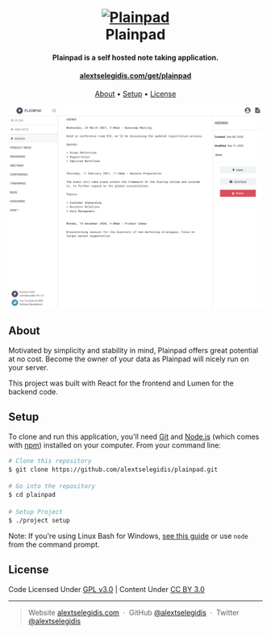 <h1 align="center">
    <br>
        <a href="https://alextselegidis.com/get/plainpad">
            <img src="https://raw.githubusercontent.com/alextselegidis/plainpad/master/logo.png" alt="Plainpad" width="200">
        </a>
        <br>
        Plainpad
    <br>
</h1>

<h4 align="center">
    Plainpad is a self hosted note taking application.
</h4>

<h4 align="center">
    <a href="https://alextselegidis.com/get/plainpad">alextselegidis.com/get/plainpad</a>
</h4>

<p align="center">
  <a href="#about">About</a> •
  <a href="#setup">Setup</a> •
  <a href="#license">License</a>
</p>

![screenshot](screenshot.png)

## About

Motivated by simplicity and stability in mind, Plainpad offers great potential at no cost. Become the owner of 
your data as Plainpad will nicely run on your server. 

This project was built with React for the frontend and Lumen for the backend code. 

## Setup

To clone and run this application, you'll need [Git](https://git-scm.com) and [Node.js](https://nodejs.org/en/download/) 
(which comes with [npm](http://npmjs.com)) installed on your computer. From your command line:

```bash
# Clone this repository
$ git clone https://github.com/alextselegidis/plainpad.git

# Go into the repository
$ cd plainpad

# Setup Project
$ ./project setup
```

Note: If you're using Linux Bash for Windows, [see this guide](https://www.howtogeek.com/261575/how-to-run-graphical-linux-desktop-applications-from-windows-10s-bash-shell/) or use `node` from the command prompt.


## License 

Code Licensed Under [GPL v3.0](https://www.gnu.org/licenses/gpl-3.0.en.html) | Content Under [CC BY 3.0](https://creativecommons.org/licenses/by/3.0/)

---

> Website [alextselegidis.com](https://alextselegidis.com) &nbsp;&middot;&nbsp;
> GitHub [@alextselegidis](https://github.com/alextselegidis) &nbsp;&middot;&nbsp;
> Twitter [@alextselegidis](https://twitter.com/AlexTselegidis)

